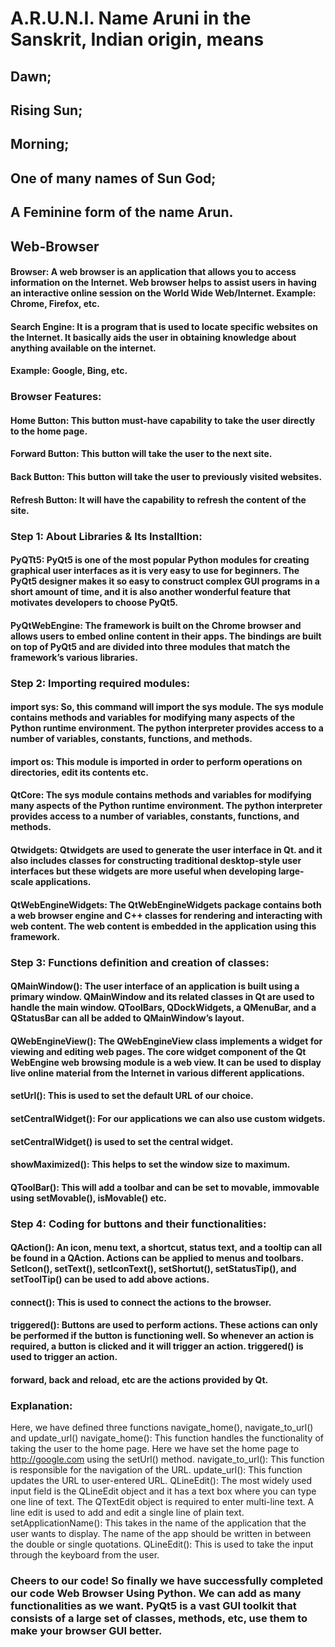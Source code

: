 # A.R.U.N.I. Name Aruni in the Sanskrit, Indian origin, means 
## Dawn; 
## Rising Sun; 
## Morning; 
## One of many names of Sun God; 
## A Feminine form of the name Arun. 




   
   
   
   
   ## Web-Browser

#### Browser: A web browser is an application that allows you to access information on the Internet. Web browser helps to assist users in having an interactive online session on the World Wide Web/Internet. Example: Chrome, Firefox, etc.

#### Search Engine: It is a program that is used to locate specific websites on the Internet. It basically aids the user in obtaining knowledge about anything available on the internet.

#### Example: Google, Bing, etc.

### Browser Features:
#### Home Button: This button must-have capability to take the user directly to the home page.
#### Forward Button: This button will take the user to the next site.
#### Back Button: This button will take the user to previously visited websites.
#### Refresh Button: It will have the capability to refresh the content of the site.

### Step 1: About Libraries & Its Installtion:
#### PyQTt5: PyQt5 is one of the most popular Python modules for creating graphical user interfaces as it is very easy to use for beginners. The PyQt5 designer makes it so easy to construct complex GUI programs in a short amount of time, and it is also another wonderful feature that motivates developers to choose PyQt5.
#### PyQtWebEngine: The framework is built on the Chrome browser and allows users to embed online content in their apps. The bindings are built on top of PyQt5 and are divided into three modules that match the framework’s various libraries.

### Step 2: Importing required modules:
#### import sys: So, this command will import the sys module. The sys module contains methods and variables for modifying many aspects of the Python runtime environment. The python interpreter provides access to a number of variables, constants, functions, and methods.
#### import os: This module is imported in order to perform operations on directories, edit its contents etc.
#### QtCore: The sys module contains methods and variables for modifying many aspects of the Python runtime environment. The python interpreter provides access to a number of variables, constants, functions, and methods.
#### Qtwidgets: Qtwidgets are used to generate the user interface in Qt. and it also includes classes for constructing traditional desktop-style user interfaces but these widgets are more useful when developing large-scale applications.
#### QtWebEngineWidgets: The QtWebEngineWidgets package contains both a web browser engine and C++ classes for rendering and interacting with web content. The web content is embedded in the application using this framework.

### Step 3: Functions definition and creation of classes:
#### QMainWindow(): The user interface of an application is built using a primary window. QMainWindow and its related classes in Qt are used to handle the main window. QToolBars, QDockWidgets, a QMenuBar, and a QStatusBar can all be added to QMainWindow’s layout.
#### QWebEngineView(): The QWebEngineView class implements a widget for viewing and editing web pages. The core widget component of the Qt WebEngine web browsing module is a web view. It can be used to display live online material from the Internet in various different applications.
#### setUrl(): This is used to set the default URL of our choice.
#### setCentralWidget(): For our applications we can also use custom widgets.
#### setCentralWidget() is used to set the central widget.
#### showMaximized(): This helps to set the window size to maximum.
#### QToolBar(): This will add a toolbar and can be set to movable, immovable using setMovable(), isMovable() etc.

### Step 4: Coding for buttons and their functionalities:
#### QAction(): An icon, menu text, a shortcut, status text, and a tooltip can all be found in a QAction. Actions can be applied to menus and toolbars. SetIcon(), setText(), setIconText(), setShortut(), setStatusTip(), and setToolTip() can be used to add above actions.
#### connect(): This is used to connect the actions to the browser.
#### triggered(): Buttons are used to perform actions. These actions can only be performed if the button is functioning well. So whenever an action is required, a button is clicked and it will trigger an action. triggered() is used to trigger an action.
#### forward, back and reload, etc are the actions provided by Qt.

### Explanation:

Here, we have defined three functions navigate_home(), navigate_to_url() and update_url()
navigate_home(): This function handles the functionality of taking the user to the home page. Here we have set the home page to http://google.com using the setUrl() method.
navigate_to_url(): This function is responsible for the navigation of the URL.
update_url(): This function updates the URL to user-entered URL.
QLineEdit(): The most widely used input field is the QLineEdit object and it has a text box where you can type one line of text. The QTextEdit object is required to enter multi-line text. A line edit is used to add and edit a single line of plain text.
setApplicationName(): This takes in the name of the application that the user wants to display. The name of the app should be written in between the double or single quotations.
QLineEdit(): This is used to take the input through the keyboard from the user.

### Cheers to our code! So finally we have successfully completed our code Web Browser Using Python. We can add as many functionalities as we want. PyQt5 is a vast GUI toolkit that consists of a large set of classes, methods, etc, use them to make your browser GUI better.




